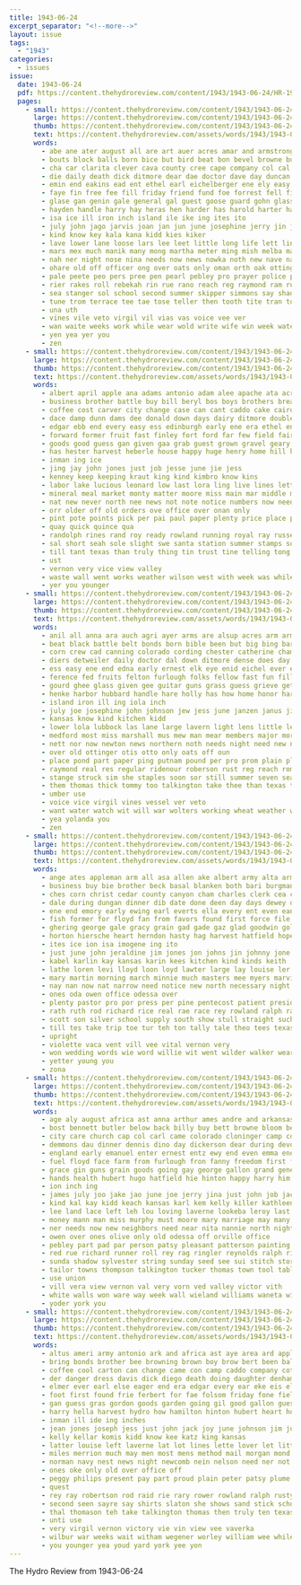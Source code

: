 ```yaml
---
title: 1943-06-24
excerpt_separator: "<!--more-->"
layout: issue
tags:
  - "1943"
categories:
  - issues
issue:
  date: 1943-06-24
  pdf: https://content.thehydroreview.com/content/1943/1943-06-24/HR-1943-06-24.pdf
  pages:
    - small: https://content.thehydroreview.com/content/1943/1943-06-24/small/HR-1943-06-24-01.jpg
      large: https://content.thehydroreview.com/content/1943/1943-06-24/large/HR-1943-06-24-01.jpg
      thumb: https://content.thehydroreview.com/content/1943/1943-06-24/thumbnails/HR-1943-06-24-01.jpg
      text: https://content.thehydroreview.com/assets/words/1943/1943-06-24/HR-1943-06-24-01.txt
      words:
        - abe ane ater august all are art auer acres amar and armstrong apo aye ast area ago ann ang anna ave agri ark able amed asa ari auxier ace ary audrey alma arm army ali ath america amy
        - bouts block balls born bice but bird beat bon bevel browne buckmaster boy bene blow bones bible belt barta bins bobby bro beg bly better bas bonds bles bana been back below black both bart bigger battle bel bern buy best bill brother brought bee bond blood balla bem bare boys bier brist bis balk beste broker
        - cha car clarita clever cava county cree cape company col cal city confer carte capes came cant check chen coma camp cin christi chambers come can cordell caddo canning cecil carde carl chy cee catherine cause comes clarence canner class crampton cates clinton clara che crew charles cody cat center colorado creek con chai corpus call carr carrier cot
        - die daily death dick ditmore dear dae doctor dave day duncan doris dies dee drill dare diers dias done dow dense den duly dod december days daughter down dowell doing due dressing
        - emin end eakins ead ent ethel earl eichelberger ene ely easy ela eye epperly eral everett enterprise eastern eon ena ever ery emery early epes eichel every eigen
        - faye fin free fee fill friday friend fund foe forrest fell first fire farms from face former ference fatal few far factor forth francisco fine fly farmer fairly found fons for ford farm force
        - glase gan genin gale general gal guest goose guard gohn glass grace gard glen gifford gon gas griffin ground group guide goes gripe gar given grand glad gotham grieve gat good ginder gra
        - hayden handle harry hay heras hen harder has harold harter harbor helin howe herr heger heed hore hames herndon holly held hank hydro house hogan homa hsia handing hey her hed howard hutter hans hair hes hodges hour home henry hax hose honor how helen har him had heres hee
        - isa ice ill iron inch island ile ike ing ites ito
        - july john jago jarvis joan jan jun june josephine jerry jin jon jimmie just jay jost janzen judy joa joint jit jess jimmy jew job
        - kind know key kala kana kidd kies kiker
        - lave lower lane loose lars lee leet little long life lett ling loss live let les look land large lin like law left last loon leaders lone
        - mars mex much manik many mong martha meter ming mish melba mature marks mest monday mang mande mayer min main marshall most mise more may miss mineral moral moth miles major marjorie members mon might mine men mae matter man mear mil mander mar mapp made maj morning murray mee mary mer march marine
        - nah ner night nose nina needs now news nowka noth new nave navy ning nancy nett nee ned near naval nim name nodes neary nor nery need not
        - ohare old off officer ong over oats only oman orth oak ottinger
        - pale peete peo pers pree pen pearl pebley pro prayer police pennington pape pot place peart plan pla puckett present plane pha plance pins putnam plant phelps page player patek poll pee pear pounds president part pow pote paper pal peel point past peggy panes pull prom pond pelo planes pulling pacific pada
        - rier rakes roll rebekah rin rue rano reach reg raymond ram run ran risen raid ree red rear row rol ralph raj revie russell rece roy route ready rime ray rust rate rains roberson roun robbins ron real
        - sea stanger sol school second summer skipper simmons say shade south set still sul said sara sain she soon stoma spohn stress street siew smith san serie saturday sights see salt seeds spill strike sad shows struck sed siney spain show stange sane seems seven slemp sae sie small such straight sang sunday sue sing side service speed son sunda sil spray supply sallie sas soun sory sean seat schantz seas sama sei sun
        - tune trom terrace tee tae tose teller then tooth tite tran toll trip ten toa the tay thomas takes thar tho talkington thing too teed taken times town till texas tommy tata tora tat teng tim tin tes tak ture thet tar teacher tice taylor take trum thurs tonne tain try tian tow tate tink them thee thousand table tan than tacoma tau toc
        - una uth
        - vines vile veto virgil vil vias vas voice vee ver
        - wan waite weeks work while wear wold write wife win week water weatherford with wheat wie willing wit well was want wyatt wanda waller wayne west war wiles wang washita will working weather wide wake works wearing
        - yen yea yer you
        - zen
    - small: https://content.thehydroreview.com/content/1943/1943-06-24/small/HR-1943-06-24-02.jpg
      large: https://content.thehydroreview.com/content/1943/1943-06-24/large/HR-1943-06-24-02.jpg
      thumb: https://content.thehydroreview.com/content/1943/1943-06-24/thumbnails/HR-1943-06-24-02.jpg
      text: https://content.thehydroreview.com/assets/words/1943/1943-06-24/HR-1943-06-24-02.txt
      words:
        - albert april apple ana adams antonio adam alee apache ata acres america anna ask accord africa all army and awe are
        - business brother battle buy bill beryl bos boys brothers brea but barber boy big back ben birth bons bristow bassler bleck butler bus boge both box billy been better brown bethany bring below best bonar bryan
        - coffee cost carver city change case can cant caddo cake cairo curtis common cal cecil came carton cetera cooler cream camp close come cas cons carry constant congress comes company con course call chesnutt cash county current corporal cordell
        - dace damp dunn dams dee donald down days dairy ditmore double doubt during dear dallas does diego day dennis deming doing
        - edgar ebb end every easy ess edinburgh early ene era ethel eng east ean ery eto even ever
        - forward former fruit fast finley fort ford far few field fair from fresh friends folks freeman fost first farm felton falls falling flood fruits fought fill for fever fish front friday forget
        - goods good guess gan given gaa grab guest grown gravel geary getting gene gone guns gallon going grail grass
        - has hester harvest heberle house happy huge henry home hill hafer him hook half her hold hotter hodes hot hydro herl hes had how homes henke herndon hope hatch heading
        - inman ing ice
        - jing jay john jones just job jesse june jie jess
        - kenney keep keeping kraut king kind kimbro know kins
        - labor lake lucious leonard low last lora ling live lines letter lome lugenbeel like lack lena livingston look lot leon let law lei long list lambert lucille lighter litle lent large left liam
        - mineral meal market monty matter moore miss main mar middle mak made matte miles members moors might may murphy mexico many mey muss marines mor mens meas more milk much must
        - nat new never north nee news not note notice numbers now need nurse needs neels night
        - orr older off old orders ove office over onan only
        - pint pote points pick per pai paul paper plenty price place pass port poor poe pool part pack peasant peat pebley prom pare plant pase past page peete pound power pape pons present presto point peggy pause people
        - quay quick quince qua
        - randolph rines rand roy ready rowland running royal ray russe records rest real reber run rust rather roll rainy ralph rain rom read
        - sal short seah sole slight swe santa station summer stamps soon san say simmon sand seals sane small sit sara sater south seo side swim sac six sister said stock still see sell sid share stead sugar stream she stuck sale self seis salt seed sons sunday sayre scott sar store siu son saturday such service sleep show sill second
        - till tant texas than truly thing tin trust tine telling tong tailor ten tor talk too tes them tell tah then thi town the thad team
        - ust
        - vernon very vice view valley
        - waste wall went works weather wilson west with week was while worlds wheat will want watch wear wells well weeks william wife walter weatherford wire wit wee way weekly world write welfare win work
        - yer you younger
    - small: https://content.thehydroreview.com/content/1943/1943-06-24/small/HR-1943-06-24-03.jpg
      large: https://content.thehydroreview.com/content/1943/1943-06-24/large/HR-1943-06-24-03.jpg
      thumb: https://content.thehydroreview.com/content/1943/1943-06-24/thumbnails/HR-1943-06-24-03.jpg
      text: https://content.thehydroreview.com/assets/words/1943/1943-06-24/HR-1943-06-24-03.txt
      words:
        - anil all anna ara auch agri ayer arms are alsup acres arm armstrong america ago able apo area army axe and
        - beat black battle belt bonds born bible been but big bing bard browne bine bles block back blood boy bones both bird bails blue blow bur bond bare buy bute buse ber board boys best barley bouts bixler ball brought bor
        - corn crew cad canning colorado cording chester catherine chambers cordell cloninger came ceci confer city camp cody cause care clever christian con comes check county churches cecil cecelia class caddo cot cant charles clinton can come constant cal carrier church center
        - diers detweiler daily doctor dal down ditmore dense does day dressing dorsey doing december depa daughter dec days daughters death drill duet dies der dog danger duty drain deen
        - ess easy ene end edna early ernest elk eye enid eichel ever even eve eakins ent earl ean enterprise every everett ele eichelberger
        - ference fed fruits felton furlough folks fellow fast fun fill frisco faye floyd from farm found fell far ford friends few faas first forth fae face friend fresh free felt forrest francisco for friday fatal
        - gourd ghee glass given gee guitar guns grass guess grieve getting grown gan garden good guest grace guard gram goes gest ground grand garrison gad glen gra group griffin glad
        - henke harbor hubbard handle hare holly has how home honor harry haw house herndon har howard hames harold horton harbo had hand hinton him her hogan hydro harder held hae hee
        - island iron ill ing iola inch
        - july joe josephine john johnson jew jess june janzen janus jimmie jimmy jim just judy joint
        - kansas know kind kitchen kidd
        - lower lola lubbock las lane large lavern light lens little lene like late lacki lot lee lan lahoma live lines leon landi los leaders look left land lease luther long love lora landing lights life last loose loss let lows
        - medford most miss marshall mus mew man mear members major more marks march mold morth mary moral made may midway men mage morning mar melba mona mech matter method moth marine much mulch monday mine mil mature money mae marjorie ming means murphy many max
        - nett nor now newton news northern noth needs night need new necessary ning near nina not nims nose neel neary name nancy
        - over old ottinger otis otto only oats off oun
        - place pond part paper ping putnam pound per pro prom plain planes pate past player police plant present pearl pint pull plane person pounds pennington pat private peggy peo phipps par
        - raymond real res regular ridenour roberson rust reg reach romaine roop ready rudie rains running roll rom ray roy roke ralph ren ruckman rum robertson raid row rabbit
        - stange struck sim she staples soon sor still summer seven seats sunday service sense south spohn sary sue sister shade showman sas saturday soke sing serra sun schantz spray shows shoot springs see seems san strike sights second said scraper scripture stops step school strong sol small son speed state skipper sid show side slemp straight stem smith
        - them thomas thick tommy too talkington take thee than texas tes tam tard tak tour tho tish taylor try town table taken tex troop toa times thi teacher thurs tin thousand the till toca
        - umber use
        - voice vice virgil vines vessel ver veto
        - want water watch wit will war wolters working wheat weather was while wearing weeks way with wake willing weatherford wyatt west week wes well work went wilbur washita wayne wide works
        - yea yolanda you
        - zen
    - small: https://content.thehydroreview.com/content/1943/1943-06-24/small/HR-1943-06-24-04.jpg
      large: https://content.thehydroreview.com/content/1943/1943-06-24/large/HR-1943-06-24-04.jpg
      thumb: https://content.thehydroreview.com/content/1943/1943-06-24/thumbnails/HR-1943-06-24-04.jpg
      text: https://content.thehydroreview.com/assets/words/1943/1943-06-24/HR-1943-06-24-04.txt
      words:
        - ange ates appleman arm all asa allen ake albert army alta armitage ard amos american ale are aby adams alfred antonio agent and
        - business buy bie brother beck basal blanken both bari burgman boschert bible bine bennet boys blood baptist boyles but best bob bertha been blaine ben breath bom beryl bethel browne ball bert bank bobbie blum ber bea bring burr
        - ches corn christ cedar county canyon cham charles clerk cea counts colon clifford came choc cee clinton carol custer cream con christian city child clyde carruth carne crawford carl chris christians cecil can cai caddo channell church covey
        - dale during dungan dinner dib date done deen day days dewey does doing ditmore dennis daughter dry
        - ene end emory early ewing earl everts ella every ent even ean else elmer
        - fish former for floyd fan from favors found first force file front flow fay farm fies fore frankie fig frank fort fie flo fend fred friday freedom
        - ghering george gale gracy grain gad gade gaz glad goodwin goldie grant gay gland general guy gory grady gerald guest grow gertrude garden geda grade
        - horton hiersche heart herndon hasty hag harvest hatfield hope hudson henry her has hubbard had hinton hove home heo hare harry hie ham hydro har holiness
        - ites ice ion isa imogene ing ito
        - just june john jeraldine jim jones jon johns jin johnny jone jesse joe jump july joanna jesus jame jackie
        - kabel karlin kay kansas karin kees kitchen kind kinds keith
        - lathe loren levi lloyd loon loyd lawter large lay louise ler left land life later lena los lal leann light
        - mary martin morning march minnie much masters mee myers marvin mill maple mayland must marshall mooney mcalister mar men mis monday machi miss matter more most may minister miller meo
        - nay nan now nat narrow need notice new north necessary night never news not
        - ones oda owen office odessa over
        - plenty pastor pro por press per pine pentecost patient president plate peter part price par pee pride post pase prayer pat peoples peon paes paul people pitzer pauline past pleasant present persons
        - rath ruth rod richard rice real rae race rey rowland ralph ravin ruhl richardson rok row raymond rog rowlan ramsey roland robertson rex room rene ray roy
        - scott son silver school supply south show stull straight such schmidt soe sill sons sae sartin she sonday stockton see sister sane swan sis spare sparks said supper sylvester surgeon shoe sell set soul seep sal side ser season soon stafford san simmons service second sale small state sunday schroder saturday stephens soran strong stutzman summer stella steddum stroke spencer seed short sunda sam sue sun
        - till tes take trip toe tur teh ton tally tale theo tees texas thomas them tole tough tilt tea than thiessen thomason the then thi try tie tickel toa tindal triplett
        - upright
        - violette vaca vent vill vee vital vernon very
        - won wedding words wie word willie wit went wilder walker wear wall weatherford with week well walling was ward west williams wes will walk want way work weeks wilcoxen wil war wold white
        - yetter young you
        - zona
    - small: https://content.thehydroreview.com/content/1943/1943-06-24/small/HR-1943-06-24-05.jpg
      large: https://content.thehydroreview.com/content/1943/1943-06-24/large/HR-1943-06-24-05.jpg
      thumb: https://content.thehydroreview.com/content/1943/1943-06-24/thumbnails/HR-1943-06-24-05.jpg
      text: https://content.thehydroreview.com/assets/words/1943/1943-06-24/HR-1943-06-24-05.txt
      words:
        - age aly august africa ast anna arthur ames andre and arkansas army alford ary are alton allday ald all agent angel arts
        - bost bennett butler below back billy buy bett browne bloom ben boys baby bro bill brush boucher book bet betty brick but board big buckmaster born bassler bluff bonds brewer brother benscoter bonnet brothers brooks bank
        - city care church cap col carl came colorado cloninger camp cox cin clinton castle cant cecil county circle childs certain chesley caddo chair can company cost core cross code crawford cast carnegie come card carruth coop
        - demmons dau dinner dennis dino day dickerson dear during devon dolly daughter does dick diego days din dry dean dress death down deacons dee daughters ditmore deeds darrell doc detweiler duren denny
        - england early emanuel enter ernest entz ewy end even emma ene elmer earnest every
        - fuel floyd face farm from furlough fron fanny freedom first friends fond florence frazier ford far for finley fred friday fields furnish frost freer
        - grace gin guns grain goods going gay george gallon grand gene gale good gregg gave gas
        - hands health hubert hugo hatfield hie hinton happy harry him hardware harriet heger hal hansen hitchcock harris henry herman hughes how howard has hydro hed hand host her hot high home
        - ion inch ing
        - james july joo jake jao june joe jerry jina just john job jack jewel janice
        - kind kal kay kidd keach kansas karl kem kelly killer kathleen kimbro krehbiel
        - lee land lace left leh lou loving laverne lookeba leroy last lines linton live lola life lena liberal lunch lucious luther
        - money mann man miss murphy must moore mary marriage may many members marshall miracle medley mean miller marie monday maguire men made murray marines morn
        - ner needs now new neighbors need near nita nannie north night not news neels nellie
        - owen over ones olive only old odessa off orville office
        - pebley part pad par person patsy pleasant patterson painting place piece payne poor poe present pine pankratz pillow
        - red rue richard runner roll rey rag ringler reynolds ralph rife rou rocky roy ready
        - sunda shadow sylvester string sunday seed see sui stitch store sacks shoe seton sons station sailors service supper seven straw scott swafford stange saturday shire sincere scarf safe she start summer shown smith samuel slack san sun side sunshine sister set smart silver sheets simpson
        - tailor towns thompson talkington tucker thomas town tool table tea tone the them tee texas thi take taken toward turn ten
        - use union
        - vill vera view vernon val very vorn ved valley victor vith
        - white walls won ware way week wall wieland williams waneta willia with work well while wanda webb wish washita was wendell weatherford world west will weeks working wilford
        - yoder york you
    - small: https://content.thehydroreview.com/content/1943/1943-06-24/small/HR-1943-06-24-06.jpg
      large: https://content.thehydroreview.com/content/1943/1943-06-24/large/HR-1943-06-24-06.jpg
      thumb: https://content.thehydroreview.com/content/1943/1943-06-24/thumbnails/HR-1943-06-24-06.jpg
      text: https://content.thehydroreview.com/assets/words/1943/1943-06-24/HR-1943-06-24-06.txt
      words:
        - altus ameri army antonio ark and africa ast aye area ard apple allis are ace arm alls ani aud anda american august ave alee all
        - bring bonds brother bee browning brown boy brow bert been ball beulah blue better best back begin bassler but both butter bright boys beg big box bernice
        - coffee cool carton can change came con camp caddo company cot cains center canning case church chester cording carruth close charles comes cane clyde car call carole canton cee chet city chalmers county course cai
        - der danger dress davis dick diego death doing daughter denham dewey day days dan dear deal dry ditmore dye during
        - elmer ever earl else eager end era edgar every ear eke eis ellis ene ena easter exe elma ernest egg enterprise enid
        - foot first found frie ferbert for fae folsom friday fone field fail francisco flag from frost far fred forward furlough farr fast farragut florida fete folks fam former front friends fountain
        - gan guess gras gordon goods garden going gil good gallon guest grow gale george getting grover gang given georgia glad griffin
        - harry hella harvest hydro how hamilton hinton hubert heart hood harlin him house hak henke helmuth has home hin her hane horton hafer hill hae huge horse high had hasten half hilo
        - inman ill ide ing inches
        - jean jones joseph jess just john jack joy june johnson jim junior july
        - kelly kellar komis kidd know kee katz king kansas
        - latter louise left laverne lat lot lines lette lover let little lit letter lust louis lac look ling large land lucious landing line last leonard long loan lan like lack
        - miles merrion much may men most mens method mail morgan mond marshall moi miller man matt muss maxwell mons mode male model mor makin made monday more miss many mis money melba mess masters mori mite merchant
        - norman navy nest news night newcomb nein nelson need ner not nice necessary nash nickel new now never notice noon north
        - ones oke only old over office off
        - peggy philips present pay part proud plain peter patsy plume planes pas pennington pete pierce pera per powders price page plenty pound pall pere paper purse par piece
        - quest
        - rey ray robertson rod raid rie rary rower rowland ralph rusty robinson russell reading range ran reber rich rode randolph red rock ree rhode rear rowan ross roy ringler rio ruth
        - second seen sayre say shirts slaton she shows sand stick school sem sutton sol san son soe som side sky strain sever sah suits season sac seems see slack sey set seas schantz state stan stuck six swartz soap sunday stead still show stipe sister send saving seat summer sil strong save sar sheer shall sas suit sap saturday store sade sun service sophia seem stock sis sot sale
        - thal thomason teh take talkington thomas then truly ten texas the try them than ton toc tomlinson telling till table tin tun tase tippy tatar toma tank trick tee tindel theresa ted tam
        - unti use
        - very virgil vernon victory vie vin view vee vaverka
        - wilbur war weeks wait witham wegener worley william wee while wen way wife win waldron wand will weatherford wead wencl willis white want work week washington was wide write wash wares wear world went word well with wedding walk
        - you younger yea youd yard york yee yon
---
```


The Hydro Review from 1943-06-24

<!--more-->

